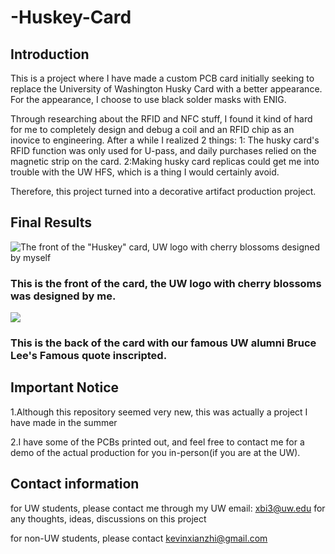 # -Huskey-Card

## Introduction

This is a project where I have made a custom PCB card initially seeking to replace the University of Washington Husky Card with a better appearance. 
For the appearance, I choose to use black solder masks with ENIG.

Through researching about the RFID and NFC stuff, I found it kind of hard for me to completely design and debug a coil and an RFID chip as an inovice to engineering. After a while I realized 2 things: 1: The husky card's RFID function was only used for U-pass, and daily purchases relied on the magnetic strip on the card. 2:Making husky card replicas could get me into trouble with the UW HFS, which is a thing I would certainly avoid. 

Therefore, this project turned into a decorative artifact production project. 

## Final Results

![The front of the "Huskey" card, UW logo with cherry blossoms designed by myself](./DSC09742.jpg)

### This is the front of the card, the UW logo with cherry blossoms was designed by me.

![](./DSC09757.jpg)

### This is the back of the card with our famous UW alumni Bruce Lee's Famous quote inscripted. 

## Important Notice

1.Although this repository seemed very new, this was actually a project I have made in the summer

2.I have some of the PCBs printed out, and feel free to contact me for a demo of the actual production for you in-person(if you are at the UW). 

## Contact information

for UW students, please contact me through my UW email: xbi3@uw.edu for any thoughts, ideas, discussions on this project

for non-UW students, please contact kevinxianzhi@gmail.com
